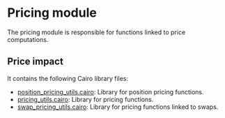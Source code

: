 # Pricing module

The pricing module is responsible for functions linked to price computations.

## Price impact



It contains the following Cairo library files:

- [position_pricing_utils.cairo](https://github.com/keep-starknet-strange/gojo/blob/main/src/pricing/position_pricing_utils.cairo): Library for position pricing functions.
- [pricing_utils.cairo](https://github.com/keep-starknet-strange/gojo/blob/main/src/pricing/pricing_utils.cairo): Library for pricing functions.
- [swap_pricing_utils.cairo](https://github.com/keep-starknet-strange/gojo/blob/main/src/pricing/swap_pricing_utils.cairo): Library for pricing functions linked to swaps.
